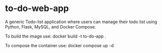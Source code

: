 # to-do-web-app
A generic Todo-list application where users can manage their todo list using Python, Flask, MySQL, and Docker Compose.


To build the image use: docker build -t to-do-app .

To compose the container use: docker compose up -d
